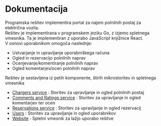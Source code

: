 # Dokumentacija

Programska rešitev implementira portal za najem polnilnih postaj za električna vozila. <br />
Rešitev je implementirana v programskem jeziku Go, z izjemo spletnega vmesnika. Ta je implementiran z uporabo JavaScript knjižnice React. <br />
V osnovi uporabnikom omogoča naslednje: <br />
- Ustvarjanje in upravljanje uporabniškega računa
- Ogled in rezervacijo polnilnih naprav
- Ocenjevanje/komentiranje polnilnih naprav
- Ogled komentarjev/ocen polnilnih naprav

Rešitev je sestavljena iz petih komponente, štirih mikrostoritev in spletnega vmesnika <br />
- [Chargers service](https://github.com/RSOam/chargers-service) :  Storitev za upravljanje in ogled polnilnih postaj
- [Comments and Ratings service](https://github.com/RSOam/comments-and-ratings-service) :  Storitev za upravljanje in ogled komentarjev ter ocen
- [Reservations service](https://github.com/RSOam/reservations-service) :  Storitev za upravljanje in ogled rezervacij
- [Users](https://github.com/RSOam/users-service) :  Storitev za upravljanje in ogled uporabnikov
- [Website](https://github.com/RSOam/web-interface) :  Spletni vmesnik za lažjo uporabo rešitve
